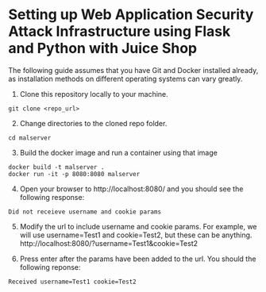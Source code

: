 # Setting up Web Application Security Attack Infrastructure using Flask and Python with Juice Shop
The following guide assumes that you have Git and Docker installed already, as installation methods on different operating systems can vary greatly.

1. Clone this repository locally to your machine.
```
git clone <repo_url>
```

2. Change directories to the cloned repo folder.
```
cd malserver
```

3. Build the docker image and run a container using that image
```
docker build -t malserver .
docker run -it -p 8080:8080 malserver
```

4. Open your browser to http://localhost:8080/ and you should see the following response:
```
Did not receieve username and cookie params
```

5. Modify the url to include username and cookie params. For example, we will use username=Test1 and cookie=Test2, but these can be anything. http://localhost:8080/?username=Test1&cookie=Test2

6. Press enter after the params have been added to the url. You should the following reponse:
```
Received username=Test1 cookie=Test2
```